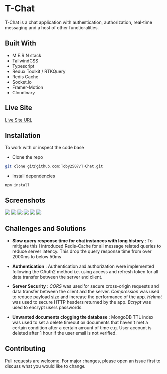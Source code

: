 # T-Chat

T-Chat is a chat application with authentication, authorization, real-time messaging and a host of other functionalities.

## Built With

- M.E.R.N stack
- TailwindCSS
- Typescript
- Redux Toolkit / RTKQuery
- Redis Cache
- Socket.io
- Framer-Motion
- Cloudinary

## Live Site

[Live Site URL](https://tobychat.netlify.app/)

## Installation

To work with or inspect the code base

- Clone the repo

```bash
git clone git@github.com:Toby2507/T-Chat.git
```

- Install dependencies

```bash
npm install
```

## Screenshots

![](./misc/t-chat-desc-1.png)
![](./misc/t-chat-desc-2.png)
![](./misc/t-chat-desc-3.png)
![](./misc/t-chat-mobile-1.png)
![](./misc/t-chat-mobile-2.png)
![](./misc/t-chat-mobile-3.png)

## Challenges and Solutions

- **Slow query response time for chat instances with long history** : To mitigate this I introduced Redis-Cache for all message related queries to reduce server latency. This drop the query response time from over 2000ms to below 50ms

- **Authentication** : Authentication and authorization were implemented following the OAuth2 method i.e. using access and refresh token for all data transfer between the server and client.

- **Server Security** : _CORS_ was used for secure cross-origin requests and data transfer between the client and the server. _Compression_ was used to reduce payload size and increase the performance of the app. _Helmet_ was used to secure HTTP headers returned by the app. _Bcrypt_ was used to encrypt users passwords.

- **Unwanted documents clogging the database** : MongoDB TTL index was used to set a delete timeout on documents that haven't met a certain condition after a certain amount of time e.g. User account is deleted after 1 hour if the user email is not verified.

## Contributing

Pull requests are welcome. For major changes, please open an issue first
to discuss what you would like to change.
